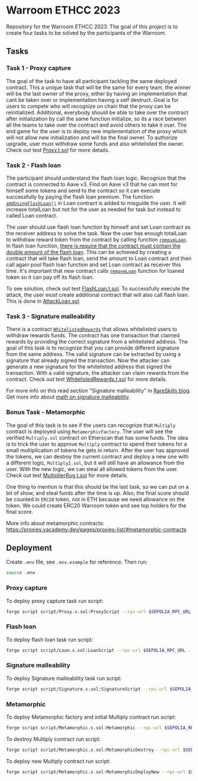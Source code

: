 # Warroom ETHCC 2023

Repository for the Warroom ETHCC 2023. The goal of this project is to create four tasks to be solved by the participants of the Warroom.

## Tasks

### Task 1 - Proxy capture

The goal of the task to have all participant tackling the same deployed contract. This a unique task that will be the same for every team, the winner will be the last owner of the proxy, either by having an implementation that cant be taken over or implementation having a self destruct. Goal is for users to compete who will recognize on chain that the proxy can be reinitialized. Additional, everybody should be able to take over the contract after initialization by call the same function initialize, so its a race between all the teams to take over the contract and avoid others to take it over. The end game for the user is to deploy new implementation of the proxy which will not allow new initialization and will be the final owner. To authorize upgrade, user must withdraw some funds and also whitelisted the owner. Check out test [Proxy.t.sol](./test/proxy/Proxy.t.sol#L35) for more details.

### Task 2 - Flash loan

The participant should understand the flash loan logic. Recognize that the contract is connected to Aave v3. Find on Aave v3 that he can mint for himself some tokens and send to the contract so it can execute successfully by paying the flash loan premium. The function [`addUsingFlashLoan()`](./src/flashloan/Loan.sol#L33) in Loan contract is added to misguide the user. It will increase totalLoan but not for the user as needed for task but instead to called Loan contract.

The user should use flash loan function by himself and set Loan contract as the receiver address to solve the task. Now the user has enough totalLoan to withdraw reward token from the contract by calling function [`removeLoan`](./src/flashloan/Loan.sol#L37). In flash loan function, [there is require that the contract must contain the double amount of the flash loan](./src/flashloan/Loan.sol#L47). This can be achieved by creating a contract that will take flash loan, send the amount to Loan contract and then call again pool flash loan function and set Loan contract as receiver this time. It's important that new contract calls [`removeLoan`](./src/flashloan/Loan.sol#L37) function for loaned token so it can pay off its flash loan.

To see solution, check out test [FlashLoan.t.sol](./test/flashloan/Loan.t.sol). To successfully execute the attack, the user must create additional contract that will also call flash loan. This is done in [AttackLoan.sol](./test/flashloan/AttackLoan.sol).

### Task 3 - Signature malleability

There is a contract [`WhitelistedRewards`](./src/signature/WhitelistedRewards.sol) that allows whitelisted users to withdraw rewards funds. The contract has one transaction that claimed rewards by providing the correct signature from a whitelisted address. The goal of this task is to recognize that you can provide different signature from the same address. The valid signature can be extracted by using a signature that already signed the transaction. Now the attacker can generate a new signature for the whitelisted address that signed the transaction. With a valid signature, the attacker can claim rewards from the contract. Check out test [WhitelistedRewards.t.sol](./test/signature/WhitelistedRewards.t.sol) for more details.

For more info on this read section "Signature malleability" in [RareSkills blog](https://www.rareskills.io/post/smart-contract-security). Get more info about [math on signature malleability](https://medium.com/coinmonks/ethereum-signature-malleability-explained-463f7d8d3f3f).

### Bonus Task - Metamorphic

The goal of this task is to see if the users can recognize that `Multiply` contract is deployed using `MetamorphicFactory`. The user will see the verified `Multiply.sol` contract on Etherscan that has some funds. The idea is to trick the user to approve `Multiply` contract to spend their tokens for a small multiplication of tokens he gets in return. After the user has approved the tokens, we can destroy the current contract and deploy a new one with a different logic, `Multiply2.sol`, but it will still have an allowance from the user. With the new logic, we can steal all allowed tokens from the user. Check out test [MultiplierRug.t.sol](./test/metamorphic/MultiplerRug.t.sol) for more details.

One thing to mention is that this should be the last task, so we can put on a bit of show, and steal funds after the time is up. Also, the final score should be counted in `ERC20` token, not in ETH because we need allowance on the token. We could create ERC20 Warroom token and see top holders for the final score.

More info about metamorphic contracts: https://proxies.yacademy.dev/pages/proxies-list/#metamorphic-contracts

## Deployment

Create `.env` file, see `.env.example` for reference. Then run:

```bash
source .env
```

### Proxy capture

To deploy proxy capture task run script:

```bash
forge script script/Proxy.s.sol:ProxyScript --rpc-url $SEPOLIA_RPC_URL --broadcast --verify -vvvv
```

### Flash loan

To deploy flash loan task run script:

```bash
forge script script/Loan.s.sol:LoanScript --rpc-url $SEPOLIA_RPC_URL --broadcast --verify -vvvv
```

### Signature malleability

To deploy Signature malleability task run script:

```bash
forge script script/Signature.s.sol:SignatureScript --rpc-url $SEPOLIA_RPC_URL --broadcast --verify -vvvv
```

### Metamorphic

To deploy Metamorphic factory and initial Multiply contract run script:

```bash
forge script script/Metamorphic.s.sol:Metamorphic --rpc-url $SEPOLIA_RPC_URL --broadcast --verify -vvvv
```

To destroy Multiply contract run script:

```bash
forge script script/Metamorphic.s.sol:MetamorphicDestroy --rpc-url $SEPOLIA_RPC_URL --broadcast --verify -vvvv
```

To deploy new Multiply contract run script:

```bash
forge script script/Metamorphic.s.sol:MetamorphicDeployNew --rpc-url $SEPOLIA_RPC_URL --broadcast --verify -vvvv
```
